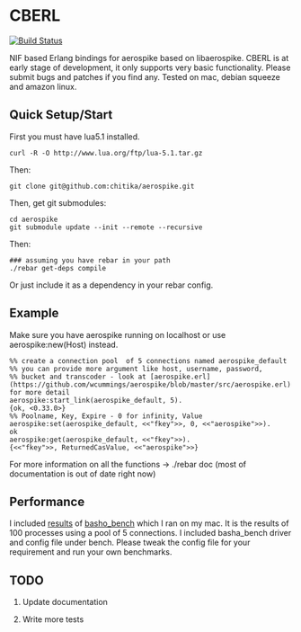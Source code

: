 CBERL
====

[![Build Status](https://travis-ci.org/chitika/aerospike.svg?branch=master)](https://travis-ci.org/chitika/aerospike)

NIF based Erlang bindings for aerospike based on libaerospike. 
CBERL is at early stage of development, it only supports very basic functionality. Please submit bugs and patches if you find any.
Tested on mac, debian squeeze and amazon linux.

Quick Setup/Start
---------
First you must have lua5.1 installed. 

    curl -R -O http://www.lua.org/ftp/lua-5.1.tar.gz

Then:

    git clone git@github.com:chitika/aerospike.git

Then, get git submodules:

    cd aerospike
    git submodule update --init --remote --recursive

Then:

    ### assuming you have rebar in your path
    ./rebar get-deps compile

Or just include it as a dependency in your rebar config.
    

Example
-------

Make sure you have aerospike running on localhost or use aerospike:new(Host) instead.

    %% create a connection pool  of 5 connections named aerospike_default
    %% you can provide more argument like host, username, password, 
    %% bucket and transcoder - look at [aerospike.erl](https://github.com/wcummings/aerospike/blob/master/src/aerospike.erl) for more detail 
    aerospike:start_link(aerospike_default, 5).
    {ok, <0.33.0>}
    %% Poolname, Key, Expire - 0 for infinity, Value
    aerospike:set(aerospike_default, <<"fkey">>, 0, <<"aerospike">>).
    ok
    aerospike:get(aerospike_default, <<"fkey">>).
    {<<"fkey">>, ReturnedCasValue, <<"aerospike">>}

For more information on all the functions -> ./rebar doc (most of documentation is out of date right now)

Performance
-------

I included [results](https://github.com/wcummings/aerospike/blob/master/bench/macmini_aerospike_new.png) of [basho_bench](http://docs.basho.com/riak/latest/cookbooks/Benchmarking/) which I ran on my mac. It is the results of 100 processes using a pool of 5 connections. I included basha_bench driver and config file under bench. Please tweak the config file for your requirement and run your own benchmarks.

TODO
----

1) Update documentation

2) Write more tests
